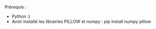 Prérequis : 
- Python :)
- Avoir installé les librairies PILLOW et numpy :
  pip install numpy pillow
